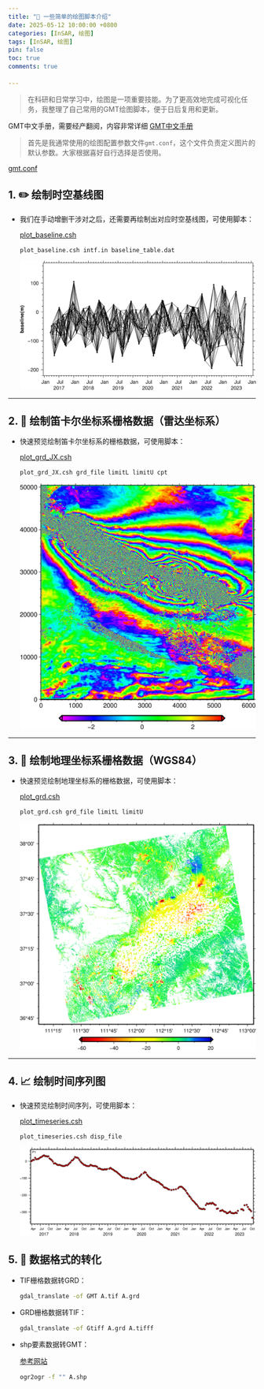 ```yaml
---
title: "🎨 一些简单的绘图脚本介绍"
date: 2025-05-12 10:00:00 +0800
categories: [InSAR, 绘图]
tags: [InSAR, 绘图]
pin: false
toc: true
comments: true

---
```



> 在科研和日常学习中，绘图是一项重要技能。为了更高效地完成可视化任务，我整理了自己常用的GMT绘图脚本，便于日后复用和更新。

GMT中文手册，需要经产翻阅，内容非常详细
[GMT中文手册](https://docs.gmt-china.org/)

> 首先是我通常使用的绘图配置参数文件`gmt.conf`，这个文件负责定义图片的默认参数。大家根据喜好自行选择是否使用。

   <a href="/code/gmt.conf" download>gmt.conf</a>

## 1. ✏️ 绘制时空基线图

- 我们在手动增删干涉对之后，还需要再绘制出对应时空基线图，可使用脚本：

    [plot_baseline.csh](/code/plot_baseline.csh)

    ```bash
    plot_baseline.csh intf.in baseline_table.dat
    ```
    
   ![图片说明文字](/assets/img/picture/baseline.png)

---

## 2. 🎨 绘制笛卡尔坐标系栅格数据（雷达坐标系）

- 快速预览绘制笛卡尔坐标系的栅格数据，可使用脚本：

    [plot_grd_JX.csh](/code/plot_grd_JX.csh)

    ```bash
    plot_grd_JX.csh grd_file limitL limitU cpt
    ```
    
   ![图片说明文字](/assets/img/picture/plot_phase.jpg)

---

## 3. 🎨 绘制地理坐标系栅格数据（WGS84）

- 快速预览绘制地理坐标系的栅格数据，可使用脚本：

    [plot_grd.csh](/code/plot_grd.csh)

    ```bash
    plot_grd.csh grd_file limitL limitU
    ```
    
   ![图片说明文字](/assets/img/picture/plot_vel.png)

---

## 4. 📈 绘制时间序列图

- 快速预览绘制时间序列，可使用脚本：

    [plot_timeseries.csh](/code/plot_timeseries.csh)

    ```bash
    plot_timeseries.csh disp_file
    ```
    
   ![图片说明文字](/assets/img/picture/plot_ts.png)


## 5. 🔄 数据格式的转化

- TIF栅格数据转GRD：

    ```bash
    gdal_translate -of GMT A.tif A.grd
    ```
    
- GRD栅格数据转TIF：

    ```bash
    gdal_translate -of Gtiff A.grd A.tifff
    ```
    
- shp要素数据转GMT：

   [参考网站](https://docs.gmt-china.org/latest/utilities/gdal/#ogr2ogr/)

    ```bash
    ogr2ogr -f "" A.shp
    ```

